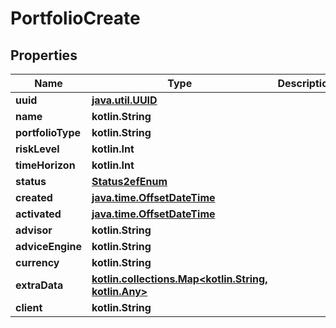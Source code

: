 
# PortfolioCreate

## Properties
Name | Type | Description | Notes
------------ | ------------- | ------------- | -------------
**uuid** | [**java.util.UUID**](java.util.UUID.md) |  |  [readonly]
**name** | **kotlin.String** |  | 
**portfolioType** | **kotlin.String** |  | 
**riskLevel** | **kotlin.Int** |  | 
**timeHorizon** | **kotlin.Int** |  | 
**status** | [**Status2efEnum**](Status2efEnum.md) |  |  [readonly]
**created** | [**java.time.OffsetDateTime**](java.time.OffsetDateTime.md) |  |  [readonly]
**activated** | [**java.time.OffsetDateTime**](java.time.OffsetDateTime.md) |  |  [readonly]
**advisor** | **kotlin.String** |  | 
**adviceEngine** | **kotlin.String** |  | 
**currency** | **kotlin.String** |  |  [optional]
**extraData** | [**kotlin.collections.Map&lt;kotlin.String, kotlin.Any&gt;**](kotlin.Any.md) |  |  [optional]
**client** | **kotlin.String** |  |  [optional]



